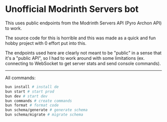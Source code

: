 # Unofficial Modrinth Servers bot

This uses public endpoints from the Modrinth Servers API (Pyro Archon API) to work.

The source code for this is horrible and this was made as a quick and fun hobby project with 0 effort put into this.

The endpoints used here are clearly not meant to be "public" in a sense that it's a "public API", so I had to work around with some limitations (ex. connecting to WebSocket to get server stats and send console commands).

---

All commands:

```bash
bun install # install de
bun start # start prod
bun dev # start dev
bun commands # create commands
bun format # format code
bun schema/generate # generate schema
bun schema/migrate # migrate schema
```
